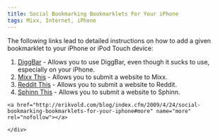 ```yaml
---
title: Social Bookmarking Bookmarklets For Your iPhone
tags: Mixx, Internet, iPhone
---
```

The following links lead to detailed instructions on how to add a given bookmarklet to your iPhone or iPod Touch device:
</p>
<ol>
<li>
<a title="DiggBar Bookmarklet" rev="vote-for" href="http://erikvold.com/tools/bookmarklet/diggbar/index.cfm">DiggBar</a> - Allows you to use DiggBar, even though it sucks to use, especially on your iPhone.
</li>
<li>
<a title="'Mixx This' Bookmarklet" rev="vote-for" href="http://erikvold.com/tools/bookmarklet/mixx/index.cfm">Mixx This</a> - Allows you to submit a website to Mixx.
</li>
<li>
<a title="'Reddit This' Bookmarklet" rev="vote-for" href="http://erikvold.com/tools/bookmarklet/reddit/index.cfm">Reddit This</a> - Allows you to submit a website to Reddit.
</li>
<li>
<a title="'Sphinn This' Bookmarklet" rev="vote-for" href="http://erikvold.com/tools/bookmarklet/sphinn/index.cfm">Sphinn This</a> - Allows you to submit a website to Sphinn.
</li>
</ol>

  	<a href="http://erikvold.com/blog/index.cfm/2009/4/24/social-bookmarking-bookmarklets-for-your-iphone#more" name="more" rel="nofollow"></a>
		
	</div>
	
<script type="text/javascript">
google_ad_client = "pub-5964377618444056";
google_ad_slot = "9885673634";
google_ad_width = 468;
google_ad_height = 60;
</script>
<script type="text/javascript" src="http://pagead2.googlesyndication.com/pagead/show_ads.js"></script><ins style="display:inline-table;border:none;height:60px;margin:0;padding:0;position:relative;visibility:visible;width:468px">
